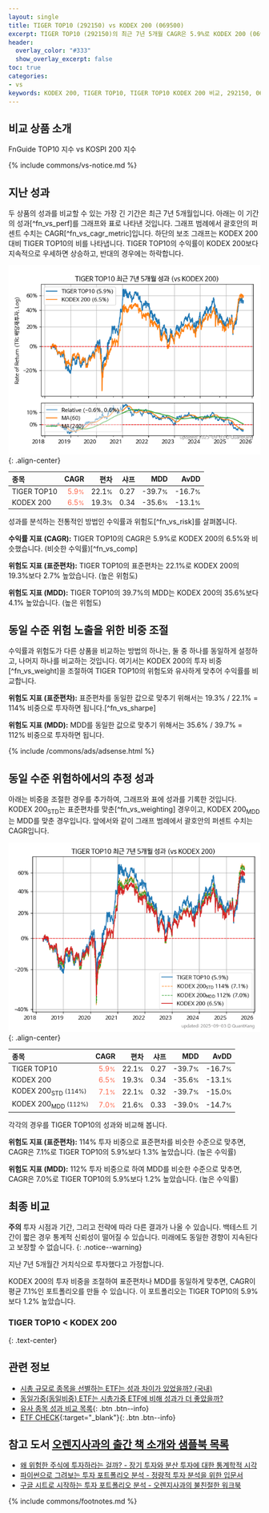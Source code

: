 ```yaml
---
layout: single
title: TIGER TOP10 (292150) vs KODEX 200 (069500)
excerpt: TIGER TOP10 (292150)의 최근 7년 5개월 CAGR은 5.9%로 KODEX 200 (069500)의 6.5%와 비슷했습니다.
header:
  overlay_color: "#333"
  show_overlay_excerpt: false
toc: true
categories:
- vs
keywords: KODEX 200, TIGER TOP10, TIGER TOP10 KODEX 200 비교, 292150, 069500, 292150 292150 비교
---
```


## 비교 상품 소개


FnGuide TOP10 지수 vs KOSPI 200 지수



{% include commons/vs-notice.md %}

## 지난 성과

두 상품의 성과를 비교할 수 있는 가장 긴 기간은 최근 7년 5개월입니다. 아래는 이 기간의 성과[^fn_vs_perf]를 그래프와 표로 나타낸 것입니다.
그래프 범례에서 괄호안의 퍼센트 수치는 CAGR[^fn_vs_cagr_metric]입니다.
하단의 보조 그래프는 KODEX 200 대비 TIGER TOP10의 비를 나타냅니다.
TIGER TOP10의 수익률이 KODEX 200보다 지속적으로 우세하면 상승하고, 반대의 경우에는 하락합니다.

![TIGER TOP10](/vs/images/292150-vs-069500_dual.png){: .align-center}

| **종목** | **CAGR** | **편차** | **샤프** | **MDD** | **AvDD** |
| :------------ | ------: | -----------: | -------: | ------: | -------: |
| TIGER TOP10 | <span style="color: tomato">5.9<small>%</small></span> | 22.1<small>%</small> | 0.27 | -39.7<small>%</small> | -16.7<small>%</small> |
| KODEX 200 | <span style="color: tomato">6.5<small>%</small></span> | 19.3<small>%</small> | 0.34 | -35.6<small>%</small> | -13.1<small>%</small> |

<!-- more -->


성과를 분석하는 전통적인 방법인 수익률과 위험도[^fn_vs_risk]를 살펴봅니다.

**수익률 지표 (CAGR):** TIGER TOP10의 CAGR은 5.9%로 KODEX 200의 6.5%와 비슷했습니다. (비슷한 수익률)[^fn_vs_comp]

**위험도 지표 (표준편차):** TIGER TOP10의 표준편차는 22.1%로 KODEX 200의 19.3%보다 2.7% 높았습니다. (높은 위험도)

**위험도 지표 (MDD):** TIGER TOP10의 39.7%의 MDD는 KODEX 200의 35.6%보다 4.1% 높았습니다. (높은 위험도)



## 동일 수준 위험 노출을 위한 비중 조절

수익률과 위험도가 다른 상품을 비교하는 방법의 하나는, 둘 중 하나를 동일하게 설정하고, 나머지 하나를 비교하는 것입니다.
여기서는 KODEX 200의 투자 비중[^fn_vs_weight]을 조절하여 TIGER TOP10의 위험도와 유사하게 맞추어 수익률를 비교합니다.

**위험도 지표 (표준편차):** 표준편차를 동일한 값으로 맞추기 위해서는 19.3% / 22.1% = 114% 비중으로 투자하면 됩니다.[^fn_vs_sharpe]

**위험도 지표 (MDD):** MDD를 동일한 값으로 맞추기 위해서는 35.6% / 39.7% = 112% 비중으로 투자하면 됩니다.


{% include /commons/ads/adsense.html %}



## 동일 수준 위험하에서의 추정 성과

아래는 비중을 조절한 경우를 추가하여, 그래프와 표에 성과를 기록한 것입니다.
KODEX 200<sub>STD</sub>는 표준편차를 맞춘[^fn_vs_weighting] 경우이고, KODEX 200<sub>MDD</sub>는 MDD를 맞춘 경우입니다.
앞에서와 같이 그래프 범례에서 괄호안의 퍼센트 수치는 CAGR입니다.


![TIGER TOP10](/vs/images/292150-vs-069500.png){: .align-center}



| **종목** | **CAGR** | **편차** | **샤프** | **MDD** | **AvDD** |
| :------------ | ------: | -----------: | -------: | ------: | -------: |
| TIGER TOP10 | <span style="color: tomato">5.9<small>%</small></span> | 22.1<small>%</small> | 0.27 | -39.7<small>%</small> | -16.7<small>%</small> |
| KODEX 200 | <span style="color: tomato">6.5<small>%</small></span> | 19.3<small>%</small> | 0.34 | -35.6<small>%</small> | -13.1<small>%</small> |
| KODEX 200<sub>STD</sub> <small>(114%)</small> | <span style="color: tomato">7.1<small>%</small></span> | 22.1<small>%</small> | 0.32 | -39.7<small>%</small> | -15.0<small>%</small> |
| KODEX 200<sub>MDD</sub> <small>(112%)</small> | <span style="color: tomato">7.0<small>%</small></span> | 21.6<small>%</small> | 0.33 | -39.0<small>%</small> | -14.7<small>%</small> |



각각의 경우를 TIGER TOP10의 성과와 비교해 봅니다.

**위험도 지표 (표준편차):** 114% 투자 비중으로 표준편차를 비슷한 수준으로 맞추면, CAGR은 7.1%로 TIGER TOP10의 5.9%보다 1.3% 높았습니다. (높은 수익률)

**위험도 지표 (MDD):** 112% 투자 비중으로 하여 MDD를 비슷한 수준으로 맞추면, CAGR은 7.0%로 TIGER TOP10의 5.9%보다 1.2% 높았습니다. (높은 수익률)




## 최종 비교

**주의** 투자 시점과 기간, 그리고 전략에 따라 다른 결과가 나올 수 있습니다. 백테스트 기간이 짧은 경우 통계적 신뢰성이 떨어질 수 있습니다. 미래에도 동일한 경향이 지속된다고 보장할 수 없습니다.
{: .notice--warning}

지난 7년 5개월간 거치식으로 투자했다고 가정합니다.

KODEX 200의 투자 비중을 조절하여 표준편차나 MDD를 동일하게 맞추면, CAGR이 평균 7.1%인 포트폴리오를 만들 수 있습니다.
이 포트폴리오는 TIGER TOP10의 5.9%보다 1.2% 높았습니다.

### TIGER TOP10 &lt; KODEX 200
{: .text-center}


## 관련 정보

- [시총 규모로 종목을 선별하는 ETF는 성과 차이가 있었을까? (국내)](https://kongdori.tistory.com/163)
- [동일가중(동일비중) ETF는 시총가중 ETF에 비해 성과가 더 좋았을까?](https://kongdori.tistory.com/160)
- [유사 종목 성과 비교 목록](/vs/){: .btn .btn--info}
- [ETF CHECK](https://www.etfcheck.co.kr/mobile/etpitem/069500/compare?compCode%5B%5D=292150){:target="_blank"}{: .btn .btn--info}


## 참고 도서 [오렌지사과의 출간 책 소개와 샘플북 목록](https://kongdori.tistory.com/691)

- [왜 위험한 주식에 투자하라는 걸까? - 장기 투자와 분산 투자에 대한 통계학적 시각](https://kongdori.tistory.com/421)
- [파이썬으로 그려보는 투자 포트폴리오 분석  - 정량적 투자 분석을 위한 입문서](https://kongdori.tistory.com/643)
- [구글 시트로 시작하는 투자 포트폴리오 분석 - 오렌지사과의 불친절한 워크북](https://kongdori.tistory.com/449)

{% include commons/footnotes.md %}